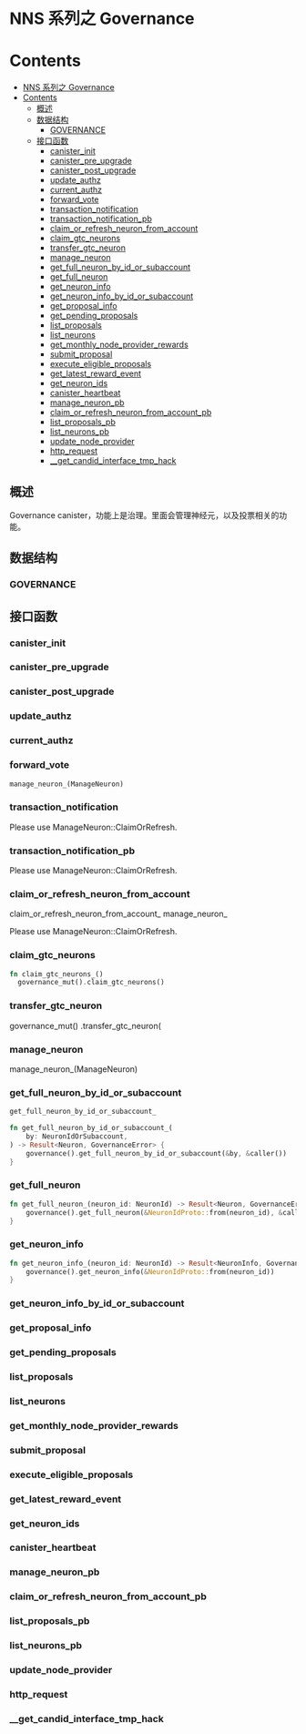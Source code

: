 # NNS 系列之 Governance

# Contents
- [NNS 系列之 Governance](#nns-系列之-governance)
- [Contents](#contents)
  - [概述](#概述)
  - [数据结构](#数据结构)
    - [GOVERNANCE](#governance)
  - [接口函数](#接口函数)
    - [canister_init](#canister_init)
    - [canister_pre_upgrade](#canister_pre_upgrade)
    - [canister_post_upgrade](#canister_post_upgrade)
    - [update_authz](#update_authz)
    - [current_authz](#current_authz)
    - [forward_vote](#forward_vote)
    - [transaction_notification](#transaction_notification)
    - [transaction_notification_pb](#transaction_notification_pb)
    - [claim_or_refresh_neuron_from_account](#claim_or_refresh_neuron_from_account)
    - [claim_gtc_neurons](#claim_gtc_neurons)
    - [transfer_gtc_neuron](#transfer_gtc_neuron)
    - [manage_neuron](#manage_neuron)
    - [get_full_neuron_by_id_or_subaccount](#get_full_neuron_by_id_or_subaccount)
    - [get_full_neuron](#get_full_neuron)
    - [get_neuron_info](#get_neuron_info)
    - [get_neuron_info_by_id_or_subaccount](#get_neuron_info_by_id_or_subaccount)
    - [get_proposal_info](#get_proposal_info)
    - [get_pending_proposals](#get_pending_proposals)
    - [list_proposals](#list_proposals)
    - [list_neurons](#list_neurons)
    - [get_monthly_node_provider_rewards](#get_monthly_node_provider_rewards)
    - [submit_proposal](#submit_proposal)
    - [execute_eligible_proposals](#execute_eligible_proposals)
    - [get_latest_reward_event](#get_latest_reward_event)
    - [get_neuron_ids](#get_neuron_ids)
    - [canister_heartbeat](#canister_heartbeat)
    - [manage_neuron_pb](#manage_neuron_pb)
    - [claim_or_refresh_neuron_from_account_pb](#claim_or_refresh_neuron_from_account_pb)
    - [list_proposals_pb](#list_proposals_pb)
    - [list_neurons_pb](#list_neurons_pb)
    - [update_node_provider](#update_node_provider)
    - [http_request](#http_request)
    - [__get_candid_interface_tmp_hack](#__get_candid_interface_tmp_hack)


## 概述

Governance canister，功能上是治理。里面会管理神经元，以及投票相关的功能。

## 数据结构

### GOVERNANCE

## 接口函数

### canister_init

### canister_pre_upgrade

### canister_post_upgrade

### update_authz

### current_authz

### forward_vote

```rust
manage_neuron_(ManageNeuron)
```

### transaction_notification

Please use ManageNeuron::ClaimOrRefresh. 

### transaction_notification_pb

Please use ManageNeuron::ClaimOrRefresh. 

### claim_or_refresh_neuron_from_account

claim_or_refresh_neuron_from_account_
manage_neuron_

Please use ManageNeuron::ClaimOrRefresh. 

### claim_gtc_neurons
```rust
fn claim_gtc_neurons_()
  governance_mut().claim_gtc_neurons()


```

### transfer_gtc_neuron
governance_mut()
        .transfer_gtc_neuron(
### manage_neuron

manage_neuron_(ManageNeuron)

### get_full_neuron_by_id_or_subaccount
```rust
get_full_neuron_by_id_or_subaccount_

fn get_full_neuron_by_id_or_subaccount_(
    by: NeuronIdOrSubaccount,
) -> Result<Neuron, GovernanceError> {
    governance().get_full_neuron_by_id_or_subaccount(&by, &caller())
}
```
### get_full_neuron

```rust
fn get_full_neuron_(neuron_id: NeuronId) -> Result<Neuron, GovernanceError> {
    governance().get_full_neuron(&NeuronIdProto::from(neuron_id), &caller())
}

```
### get_neuron_info
```rust
fn get_neuron_info_(neuron_id: NeuronId) -> Result<NeuronInfo, GovernanceError> {
    governance().get_neuron_info(&NeuronIdProto::from(neuron_id))
}
```
### get_neuron_info_by_id_or_subaccount

### get_proposal_info

### get_pending_proposals

### list_proposals

### list_neurons

### get_monthly_node_provider_rewards

### submit_proposal

### execute_eligible_proposals

### get_latest_reward_event

### get_neuron_ids

### canister_heartbeat

### manage_neuron_pb

### claim_or_refresh_neuron_from_account_pb

### list_proposals_pb

### list_neurons_pb

### update_node_provider

### http_request

### __get_candid_interface_tmp_hack



